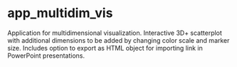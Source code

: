 # app_multidim_vis
Application for multidimensional visualization. Interactive 3D+ scatterplot with additional dimensions to be added by changing color scale and marker size. Includes option to export as HTML object for importing link in PowerPoint presentations.

